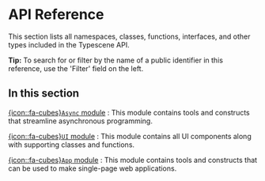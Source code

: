 # API Reference
<!-- topic: Reference -->
<!-- id: reference -->
<!-- autoOpen: true -->
<!-- skipTOC: true -->
<!-- summary: Reference Index -->
<!-- sort: 99 -->

<!-- ## -->
<!-- type: intro -->
This section lists all namespaces, classes, functions, interfaces, and other types included in the Typescene API.

<!-- ## -->
<!-- type: note -->
**Tip:** To search for or filter by the name of a public identifier in this reference, use the 'Filter' field on the left.

## In this section

[{icon::fa-cubes}`Async` module](~/Async)
: This module contains tools and constructs that streamline asynchronous programming.

[{icon::fa-cubes}`UI` module](~/UI)
: This module contains all UI components along with supporting classes and functions.

[{icon::fa-cubes}`App` module](~/App)
: This module contains tools and constructs that can be used to make single-page web applications.
